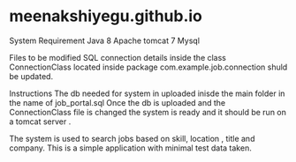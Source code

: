 # meenakshiyegu.github.io


System Requirement
Java 8
Apache tomcat 7
Mysql 

Files to be modified
SQL connection details inside the class ConnectionClass located inside package com.example.job.connection shuld be updated.

Instructions
The db needed for system in uploaded inisde the main folder in the name of job_portal.sql
Once the db is uploaded and the ConnectionClass file is changed the system is ready and it should be run on a tomcat server .


The system is used to search jobs based on skill, location , title and company. This is a simple application with minimal test data taken.
